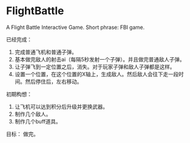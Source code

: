 # FlightBattle
A Flight Battle Interactive Game. Short phrase: FBI game.


已经完成：
1. 完成普通飞机和普通子弹。
2. 基本做完敌人的射击ai（每隔5秒发射一个子弹）。并且做完普通敌人子弹。
3. 让子弹飞到一定位置之后，消失。对于玩家子弹和敌人子弹都是这样。
4. 设置一个位置，在这个位置的X轴上，生成敌人。然后敌人会往下走一段时间。然后停住后，左右移动。


初期构想：
1. 让飞机可以达到积分后升级并更换武器。
2. 制作几个敌人。
3. 制作几个buff道具。


目标：
做完。
